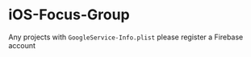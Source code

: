 # iOS-Focus-Group  
Any projects with `GoogleService-Info.plist` please register a Firebase account
